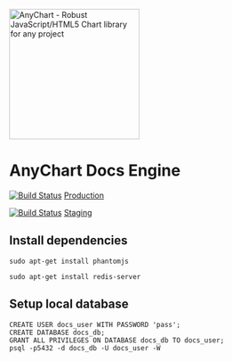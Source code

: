 [<img src="https://cdn.anychart.com/images/logo-transparent-segoe.png?2" width="234px" alt="AnyChart - Robust JavaScript/HTML5 Chart library for any project">](https://anychart.com)

# AnyChart Docs Engine


[![Build Status](https://travis-ci.com/AnyChart/docs-engine.svg?token=ERMLfyrvWdA8g6gi11Vp&branch=master)](https://travis-ci.com/AnyChart/docs-engine)
[Production](http://docs.anychart.com)

[![Build Status](https://travis-ci.com/AnyChart/docs-engine.svg?token=ERMLfyrvWdA8g6gi11Vp&branch=staging)](https://travis-ci.com/AnyChart/docs-engine)
[Staging](http://docs.anychart.stg)


## Install dependencies

```
sudo apt-get install phantomjs

sudo apt-get install redis-server
```


## Setup local database
```
CREATE USER docs_user WITH PASSWORD 'pass';
CREATE DATABASE docs_db;
GRANT ALL PRIVILEGES ON DATABASE docs_db TO docs_user;
psql -p5432 -d docs_db -U docs_user -W
```